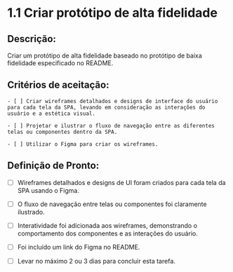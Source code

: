 # 1.1 Criar protótipo de alta fidelidade 

## Descrição:

Criar um protótipo de alta fidelidade baseado no protótipo de baixa fidelidade especificado no README.

## Critérios de aceitação:

    - [ ] Criar wireframes detalhados e designs de interface do usuário para cada tela da SPA, levando em consideração as interações do usuário e a estética visual.

    - [ ] Projetar e ilustrar o fluxo de navegação entre as diferentes telas ou componentes dentro da SPA.

    - [ ] Utilizar o Figma para criar os wireframes.


## Definição de Pronto:

- [ ] Wireframes detalhados e designs de UI foram criados para cada tela da SPA usando o Figma.

- [ ] O fluxo de navegação entre telas ou componentes foi claramente ilustrado.

- [ ] Interatividade foi adicionada aos wireframes, demonstrando o comportamento dos componentes e as interações do usuário.

- [ ]  Foi incluído um link do Figma no README.

- [ ] Levar no máximo 2 ou 3 dias para concluir esta tarefa.
